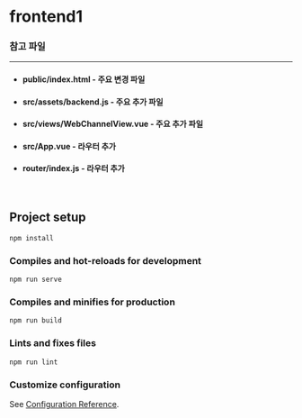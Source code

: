 # frontend1

### 참고 파일
<hr>

- #### public/index.html - 주요 변경 파일
- #### src/assets/backend.js - 주요 추가 파일
- #### src/views/WebChannelView.vue - 주요 추가 파일
- #### src/App.vue - 라우터 추가
- #### router/index.js - 라우터 추가

<br>

## Project setup
```
npm install
```

### Compiles and hot-reloads for development
```
npm run serve
```

### Compiles and minifies for production
```
npm run build
```

### Lints and fixes files
```
npm run lint
```

### Customize configuration
See [Configuration Reference](https://cli.vuejs.org/config/).
